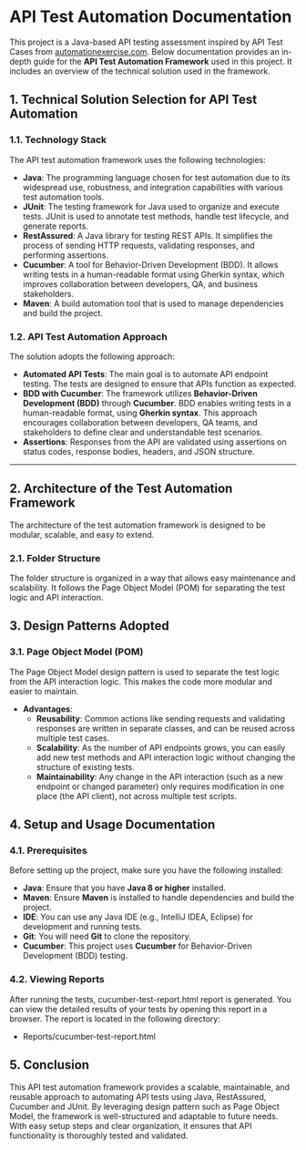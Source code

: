 # API Test Automation Documentation

This project is a Java-based API testing assessment inspired by API Test Cases from [automationexercise.com](https://fakeapi.platzi.com/). Below documentation provides an in-depth guide for the **API Test Automation Framework** used in this project. It includes an overview of the technical solution used in the framework.

## 1. Technical Solution Selection for API Test Automation

### 1.1. Technology Stack

The API test automation framework uses the following technologies:

- **Java**: The programming language chosen for test automation due to its widespread use, robustness, and integration capabilities with various test automation tools.
- **JUnit**: The testing framework for Java used to organize and execute tests. JUnit is used to annotate test methods, handle test lifecycle, and generate reports.
- **RestAssured**: A Java library for testing REST APIs. It simplifies the process of sending HTTP requests, validating responses, and performing assertions.
- **Cucumber**: A tool for Behavior-Driven Development (BDD). It allows writing tests in a human-readable format using Gherkin syntax, which improves collaboration between developers, QA, and business stakeholders.
- **Maven**: A build automation tool that is used to manage dependencies and build the project.
  
### 1.2. API Test Automation Approach

The solution adopts the following approach:

- **Automated API Tests**: The main goal is to automate API endpoint testing. The tests are designed to ensure that APIs function as expected.
- **BDD with Cucumber**: The framework utilizes **Behavior-Driven Development (BDD)** through **Cucumber**. BDD enables writing tests in a human-readable format, using **Gherkin syntax**. This approach encourages collaboration between developers, QA teams, and stakeholders to define clear and understandable test scenarios. 
- **Assertions**: Responses from the API are validated using assertions on status codes, response bodies, headers, and JSON structure.

---

## 2. Architecture of the Test Automation Framework

The architecture of the test automation framework is designed to be modular, scalable, and easy to extend. 

### 2.1. Folder Structure

The folder structure is organized in a way that allows easy maintenance and scalability. It follows the Page Object Model (POM) for separating the test logic and API interaction.

## 3. Design Patterns Adopted

### 3.1. Page Object Model (POM)

The Page Object Model design pattern is used to separate the test logic from the API interaction logic. This makes the code more modular and easier to maintain.

- **Advantages**:
  - **Reusability**: Common actions like sending requests and validating responses are written in separate classes, and can be reused across multiple test cases.
  - **Scalability**: As the number of API endpoints grows, you can easily add new test methods and API interaction logic without changing the structure of existing tests.
  - **Maintainability**: Any change in the API interaction (such as a new endpoint or changed parameter) only requires modification in one place (the API client), not across multiple test scripts.

## 4. Setup and Usage Documentation

### 4.1. Prerequisites

Before setting up the project, make sure you have the following installed:

- **Java**: Ensure that you have **Java 8 or higher** installed.
- **Maven**: Ensure **Maven** is installed to handle dependencies and build the project. 
- **IDE**: You can use any Java IDE (e.g., IntelliJ IDEA, Eclipse) for development and running tests.
- **Git**: You will need **Git** to clone the repository. 
- **Cucumber**: This project uses **Cucumber** for Behavior-Driven Development (BDD) testing.

### 4.2. Viewing Reports

After running the tests, cucumber-test-report.html report is generated. You can view the detailed results of your tests by opening this report in a browser. The report is located in the following directory:
- Reports/cucumber-test-report.html

## 5. Conclusion

This API test automation framework provides a scalable, maintainable, and reusable approach to automating API tests using Java, RestAssured, Cucumber and JUnit. By leveraging design pattern such as Page Object Model, the framework is well-structured and adaptable to future needs. With easy setup steps and clear organization, it ensures that API functionality is thoroughly tested and validated.
